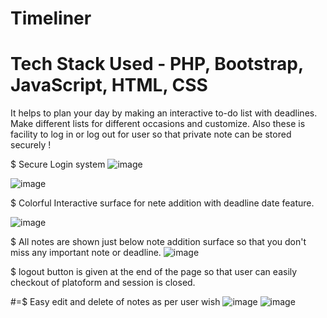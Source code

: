 # Timeliner

# Tech Stack Used - PHP, Bootstrap, JavaScript, HTML, CSS
It helps to plan your day by making an interactive to-do list with deadlines. 
Make different lists for different occasions and customize. 
Also these is facility to log in or log out for user so that private note can be stored securely !

$ Secure Login system
![image](https://user-images.githubusercontent.com/86290772/145938660-195d4bdf-a9f3-4ac5-a632-5734650c5f2f.png)

![image](https://user-images.githubusercontent.com/86290772/145938731-67f419e7-d180-4705-85d4-c29008bf3297.png)

$ Colorful Interactive surface for nete addition with deadline date feature.

![image](https://user-images.githubusercontent.com/86290772/145938931-0e0f757c-12de-421b-be88-1e71770afdc4.png)

$ All notes are shown just below note addition surface so that you don't miss any important note or deadline.
![image](https://user-images.githubusercontent.com/86290772/145939140-f717c457-ae32-4617-8cbd-51c1b6622034.png)

 $ logout button is given at the end of the page so that user can easily checkout of platoform and session is closed.

#=$ Easy edit and delete of notes as per user wish 
![image](https://user-images.githubusercontent.com/86290772/145939314-df3b2f2f-3108-498a-a280-05b923e7c77f.png)
![image](https://user-images.githubusercontent.com/86290772/145939351-efbc822f-08c7-43eb-92f4-f30620f2ccbe.png)
